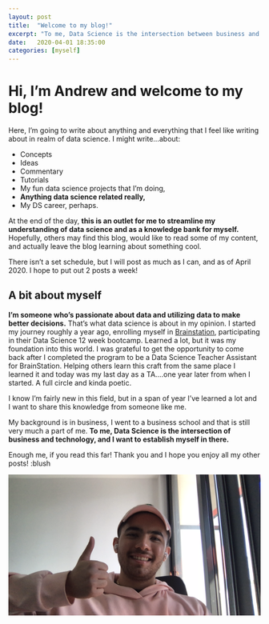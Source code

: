 ```yaml
---
layout: post
title:  "Welcome to my blog!"
excerpt: "To me, Data Science is the intersection between business and technology. This blog will be an extension to my data science life, and I will be writing about anything I want related to the realm of data science. This is an outlet for me to streamline my understanding of data science and it will act as a knowledge bank for myself. Thank you for stopping by!"
date:   2020-04-01 18:35:00
categories: [myself]
---
```

# Hi, I’m Andrew and welcome to my blog!

Here, I’m going to write about anything and everything that I feel like writing about in realm of data science.  I might write…about:
- Concepts
- Ideas
- Commentary
- Tutorials
- My fun data science projects that I’m doing,
- **Anything data science related really,**
- My DS career, perhaps.

At the end of the day, **this is an outlet for me to streamline my understanding of data science and as a knowledge bank for myself.** Hopefully, others may find this blog, would like to read some of my content, and actually leave the blog learning about something cool.

There isn’t a set schedule, but I will post as much as I can, and as of April 2020. I hope to put out 2 posts a week!
## A bit about myself
**I’m someone who’s passionate about data and utilizing data to make better decisions.** That’s what data science is about in my opinion. I started my journey roughly a year ago, enrolling myself in [Brainstation](https://brainstation.io/), participating in their Data Science 12 week bootcamp. Learned a lot, but it was my foundation into this world. I was grateful to get the opportunity to come back after I completed the program to be a Data Science Teacher Assistant for BrainStation. Helping others learn this craft from the same place I learned it and today was my last day as a TA….one year later from when I started. A full circle and kinda poetic.

I know I’m fairly new in this field, but in a span of year I’ve learned a lot and I want to share this knowledge from someone like me.

My background is in business, I went to a business school and that is still very much a part of me. **To me, Data Science is the intersection of business and technology, and I want to establish myself in there.**

Enough me, if you read this far! Thank you and I hope you enjoy all my other posts! :blush

![image](/img/myself/myself.png)
